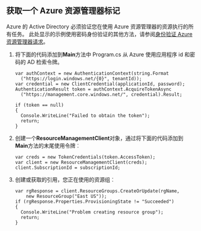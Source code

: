 ## <a name="obtain-an-azure-resource-manager-token"></a>获取一个 Azure 资源管理器标记

Azure 的 Active Directory 必须验证您在使用 Azure 资源管理器的资源执行的所有任务。 此处显示的示例使用密码身份验证的其他方法，请参阅[身份验证 Azure 资源管理器请求][lnk-authenticate-arm]。

1. 将下面的代码添加到**Main**方法中 Program.cs 从 Azure 使用应用程序 id 和密码的 AD 检索令牌。

    ```
    var authContext = new AuthenticationContext(string.Format  
      ("https://login.windows.net/{0}", tenantId));
    var credential = new ClientCredential(applicationId, password);
    AuthenticationResult token = authContext.AcquireTokenAsync
      ("https://management.core.windows.net/", credential).Result;
    
    if (token == null)
    {
      Console.WriteLine("Failed to obtain the token");
      return;
    }
    ```

2. 创建一个**ResourceManagementClient**对象，通过将下面的代码添加到**Main**方法的末尾使用令牌︰

    ```
    var creds = new TokenCredentials(token.AccessToken);
    var client = new ResourceManagementClient(creds);
    client.SubscriptionId = subscriptionId;
    ```

3. 创建或获取的引用，您正在使用的资源组︰

    ```
    var rgResponse = client.ResourceGroups.CreateOrUpdate(rgName,
        new ResourceGroup("East US"));
    if (rgResponse.Properties.ProvisioningState != "Succeeded")
    {
      Console.WriteLine("Problem creating resource group");
      return;
    }
    ```

[lnk-authenticate-arm]: https://msdn.microsoft.com/library/azure/dn790557.aspx